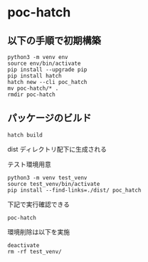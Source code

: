 # poc-hatch

## 以下の手順で初期構築

```console
python3 -m venv env
source env/bin/activate
pip install --upgrade pip
pip install hatch
hatch new --cli poc_hatch
mv poc-hatch/* .
rmdir poc-hatch
```

## パッケージのビルド

```console
hatch build
```

dist ディレクトリ配下に生成される

テスト環境用意

```console
python3 -m venv test_venv
source test_venv/bin/activate
pip install --find-links=./dist/ poc_hatch
```

下記で実行確認できる

```console
poc-hatch
```

環境削除は以下を実施

```console
deactivate
rm -rf test_venv/
```
